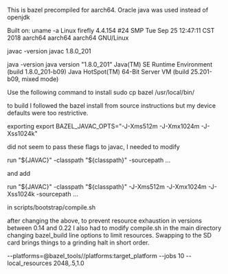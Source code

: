 This is bazel precompiled for aarch64. Oracle java was used instead of openjdk

Built on:
uname -a
Linux firefly 4.4.154 #24 SMP Tue Sep 25 12:47:11 CST 2018 aarch64 aarch64 aarch64 GNU/Linux

javac -version
javac 1.8.0_201

java -version
java version "1.8.0_201"
Java(TM) SE Runtime Environment (build 1.8.0_201-b09)
Java HotSpot(TM) 64-Bit Server VM (build 25.201-b09, mixed mode)

Use the following command to install
sudo cp bazel /usr/local/bin/

to build I followed the bazel install from source instructions but my device defaults were too restrictive.

exporting 
export BAZEL_JAVAC_OPTS="-J-Xms512m -J-Xmx1024m -J-Xss1024k"

did not seem to pass these flags to javac, I needed to modify

run "${JAVAC}" -classpath "${classpath}" -sourcepath ...

and add

run "${JAVAC}" -classpath "${classpath}" -J-Xms512m -J-Xmx1024m -J-Xss1024k -sourcepath ...

in scripts/bootstrap/compile.sh


after changing the above, to prevent resource exhaustion in versions between 0.14 and 0.22 I also had to modify 
compile.sh in the main directory changing bazel_build line options to limit resources. Swapping to the SD card brings things to a grinding halt in short order.

--platforms=@bazel_tools//platforms:target_platform --jobs 10 --local_resources 2048,.5,1.0
